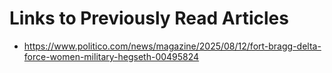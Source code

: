 # Links to Previously Read Articles
- https://www.politico.com/news/magazine/2025/08/12/fort-bragg-delta-force-women-military-hegseth-00495824
